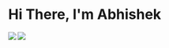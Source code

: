 # Hi There, I'm Abhishek 

<img align="left" src="https://github-readme-stats.vercel.app/api?username=rao-abhishek&show_icons=true&theme=radical" />


<img align="left" src="https://github-readme-stats.vercel.app/api/top-langs/?username=rao-abhishek&layout=compact"/>
